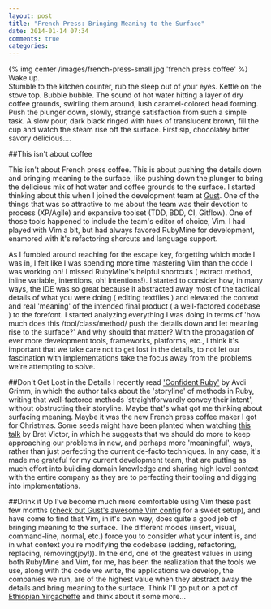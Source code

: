 ```yaml
---
layout: post
title: "French Press: Bringing Meaning to the Surface"
date: 2014-01-14 07:34
comments: true
categories: 
---
```

{% img center /images/french-press-small.jpg 'french press coffee' %}
Wake up.  
Stumble to the kitchen counter, rub the sleep out of your eyes.
Kettle on the stove top. Bubble bubble.
The sound of hot water hitting a layer of dry coffee grounds, swirling them around, lush caramel-colored
head forming. Push the plunger down, slowly,
strange satisfaction from such a simple task. A slow pour, dark black ringed with hues of translucent brown,
fill the cup and watch the steam rise off the surface. First sip, chocolatey bitter savory delicious....


##This isn't about coffee

This isn't about French press coffee.
This is about pushing the details down and bringing meaning to the surface, like pushing down the plunger to bring the delicious mix of hot water and coffee grounds
to the surface.
I started thinking about this when I joined the development team at [Gust](http://gust.com/ "Gust" ).
One of the things that was so attractive to me about the team was their devotion to process (XP/Agile) and
expansive toolset (TDD, BDD, CI, Gitflow).  One of those tools happened to include the team's editor of choice, Vim.
I had played with Vim a bit, but had always favored RubyMine for development, enamored with it's refactoring shorcuts and
language support.

As I fumbled around reaching for the escape key, forgetting which mode I was in, I felt like I was spending
more time mastering Vim than the code I was working on! I missed RubyMine's helpful shortcuts ( extract method, inline variable, 
intentions, oh! Intentions!). I started to consider how, in many ways, the IDE was so great because it abstracted away
most of the tactical details of what you were doing ( editing textfiles ) and elevated the context and real 'meaning'
of the intended final product ( a well-factored codebase ) to the forefont.
I started analyzing everything I was doing in terms of
'how much does this /tool\/class\/method/ push the details down and let meaning rise to the surface?'
And why should that matter?
With the propagation of ever more development tools, frameworks,
platforms, etc., I think it's important that we take care not to get lost in the details, to not let our fascination
with implementations take the focus away from the problems we're attempting to solve.

##Don't Get Lost in the Details
I recently read ['Confident Ruby'](http://www.confidentruby.com/ "Confident Ruby") by Avdi Grimm, in which the author talks about the 'storyline' of methods in Ruby,
writing that well-factored methods 'straightforwardly convey their intent', without obstructing their storyline.  Maybe
that's what got me thinking about surfacing meaning.  Maybe it was the new French press coffee maker I got for
Christmas.  Some seeds might have been planted when watching [this talk](http://vimeo.com/71278954 "Bret Victor") by Bret Victor, in which
he suggests that we should do
more to keep approaching our problems in new, and perhaps more 'meaningful', ways, rather than just perfecting the current de-facto
techniques. In any case, it's made me grateful for my current development team,
 that are putting as much
effort into building domain knowledge and sharing high level context with the entire company as they are to perfecting their tooling and digging into
implementations.


##Drink it Up
I've become much more comfortable using Vim these past few months ([check out Gust's awesome Vim config](https://github.com/gustly/vim-config "Vim Config")
for a sweet setup), and have come to find that Vim, in it's own way, does quite a good job of bringing meaning to the surface.
The different modes (insert, visual, command-line, normal, etc.) force you to consider what your intent is, and in what context
you're modifying the codebase (adding, refactoring, replacing, removing(joy!)).  In the end, one of the greatest values in
using both RubyMine and Vim, for me, has been the realization that the tools we use, along with the code we write, the applications
we develop, the companies we run, are of the highest value when they abstract away the details and bring meaning to the surface.
 Think I'll go put on a pot of [Ethiopian Yirgacheffe](http://www.coffeereview.com/reference.cfm?ID=66 "Yirgacheffe") and think about it some more...


